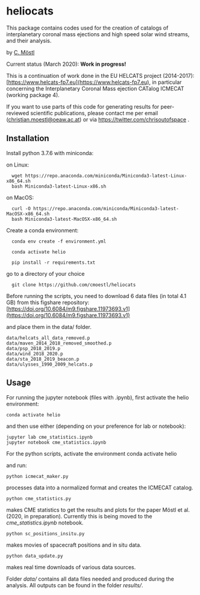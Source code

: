 # heliocats


This package contains codes used for the creation of catalogs of interplanetary coronal mass ejections and high speed solar wind streams, and their analysis. 

by [C. Möstl](https://www.iwf.oeaw.ac.at/en/user-site/christian-moestl/)

Current status (March 2020): **Work in progress!** 

This is a continuation of work done in the EU HELCATS project (2014-2017): 
[https://www.helcats-fp7.eu](https://www.helcats-fp7.eu), in particular concerning 
the Interplanetary Coronal Mass ejection CATalog ICMECAT (working package 4).

If you want to use parts of this code for generating results for peer-reviewed scientific publications, please contact me per email (christian.moestl@oeaw.ac.at) or via https://twitter.com/chrisoutofspace .



## Installation 

Install python 3.7.6 with miniconda:

on Linux:

	  wget https://repo.anaconda.com/miniconda/Miniconda3-latest-Linux-x86_64.sh
	  bash Miniconda3-latest-Linux-x86.sh

on MacOS:

	  curl -O https://repo.anaconda.com/miniconda/Miniconda3-latest-MacOSX-x86_64.sh
	  bash Miniconda3-latest-MacOSX-x86_64.sh

Create a conda environment:

	  conda env create -f environment.yml

	  conda activate helio

	  pip install -r requirements.txt
	  
go to a directory of your choice

	  git clone https://github.com/cmoestl/heliocats
	  


Before running the scripts, you need to download 6 data files (in total 4.1 GB) from this 
figshare repository: [https://doi.org/10.6084/m9.figshare.11973693.v1](https://doi.org/10.6084/m9.figshare.11973693.v1)


and place them in the data/ folder.

    data/helcats_all_data_removed.p
    data/maven_2014_2018_removed_smoothed.p
    data/psp_2018_2019.p
    data/wind_2018_2020.p
    data/sta_2018_2019_beacon.p
    data/ulysses_1990_2009_helcats.p
    
    	  

## Usage

For running the jupyter notebook (files with .ipynb), first activate the helio environment:

    conda activate helio
    
and then use either (depending on your preference for lab or notebook):

    jupyter lab cme_statistics.ipynb
    jupyter notebook cme_statistics.ipynb


For the python scripts, activate the environment 
    conda activate helio

and run:

    python icmecat_maker.py

processes data into a normalized format and creates the ICMECAT catalog.

    python cme_statistics.py
    
makes CME statistics to get the results and plots for the paper Möstl et al. (2020, in preparation). 
Currently this is being moved to the *cme_statistics.ipynb* notebook.

    python sc_positions_insitu.py

makes movies of spacecraft positions and in situ data.

    python data_update.py
    
makes real time downloads of various data sources.


Folder *data/* contains all data files needed and produced during the analysis. 
All outputs can be found in the folder *results/*.

